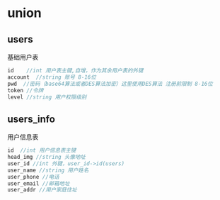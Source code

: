 # union

## users

基础用户表

```js
id    //int 用户表主键,自增，作为其余用户表的外键
account  //string 账号 8-16位
pwd  //密码（base64算法或者DES算法加密）这里使用DES算法 注册前限制 8-16位
token //令牌
level //string 用户权限级别
```

 

## users_info

用户信息表

```js
id  //int 用户信息表主键
head_img //string 头像地址
user_id //int 外键，user_id->id(users)
user_name //string 用户姓名
user_phone //电话
user_email //邮箱地址
user_addr //用户家庭住址
```

